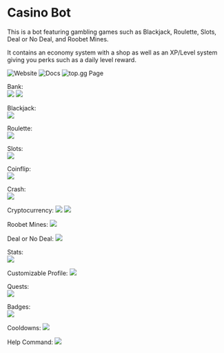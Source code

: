 # Casino Bot

This is a bot featuring gambling games such as Blackjack, Roulette, Slots, Deal or No Deal, and Roobet Mines. 

It contains an economy system with a shop as well as an XP/Level system giving you perks such as a daily level reward.

![Website](https://justingrah.am/)
![Docs](https://docs.justingrah.am/thecasino/)
![top.gg Page](https://top.gg/bot/585235000459264005)

Bank:  
![](https://i.imgur.com/Zf7pI8g.png)
![](https://i.imgur.com/QZydtf9.png)


Blackjack:  
![](https://i.imgur.com/I3ltOg3.png)
  
Roulette:  
![](https://i.imgur.com/rP3DpI5.png)
  
Slots:  
![](https://i.imgur.com/3jD5WVo.png)

Coinflip:  
![](https://i.imgur.com/tj1krzg.png)

Crash:  
![](https://i.imgur.com/egLuopL.png)

Cryptocurrency:
![](https://i.imgur.com/i8MK8gk.png)
![](https://i.imgur.com/A5wjkIy.png)

Roobet Mines:
![](https://i.imgur.com/XR5rU0I.png)

Deal or No Deal:
![](https://i.imgur.com/ssAitqk.png)
  
Stats:  
![](https://i.imgur.com/IB7kCRo.png)

Customizable Profile:
![](https://i.imgur.com/nIgjViy.png)

Quests:  
![](https://i.imgur.com/93B352Z.png)

Badges:  
![](https://i.imgur.com/P3YlZeM.png)

Cooldowns:
![](https://i.imgur.com/xrlJtvQ.png)

Help Command:
![](https://i.imgur.com/BEX45be.png)